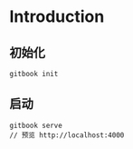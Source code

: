 # Introduction

## 初始化
```
gitbook init
```

## 启动
```
gitbook serve
// 预览 http://localhost:4000
```
